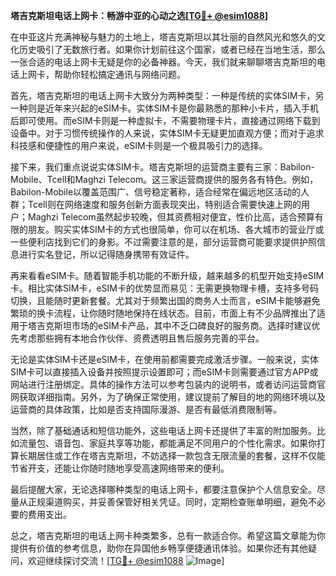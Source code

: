 **塔吉克斯坦电话上网卡：畅游中亚的心动之选[[TG💪+ @esim1088](https://t.me/s/esim1088)]**

在中亚这片充满神秘与魅力的土地上，塔吉克斯坦以其壮丽的自然风光和悠久的文化历史吸引了无数旅行者。如果你计划前往这个国家，或者已经在当地生活，那么一张合适的电话上网卡无疑是你的必备神器。今天，我们就来聊聊塔吉克斯坦的电话上网卡，帮助你轻松搞定通讯与网络问题。

首先，塔吉克斯坦的电话上网卡大致分为两种类型：一种是传统的实体SIM卡，另一种则是近年来兴起的eSIM卡。实体SIM卡是你最熟悉的那种小卡片，插入手机后即可使用。而eSIM卡则是一种虚拟卡，不需要物理卡片，直接通过网络下载到设备中。对于习惯传统操作的人来说，实体SIM卡无疑更加直观方便；而对于追求科技感和便捷性的用户来说，eSIM卡则是一个极具吸引力的选择。

接下来，我们重点说说实体SIM卡。塔吉克斯坦的运营商主要有三家：Babilon-Mobile、Tcell和Maghzi Telecom。这三家运营商提供的服务各有特色。例如，Babilon-Mobile以覆盖范围广、信号稳定著称，适合经常在偏远地区活动的人群；Tcell则在网络速度和服务创新方面表现突出，特别适合需要快速上网的用户；Maghzi Telecom虽然起步较晚，但其资费相对便宜，性价比高，适合预算有限的朋友。购买实体SIM卡的方式也很简单，你可以在机场、各大城市的营业厅或一些便利店找到它们的身影。不过需要注意的是，部分运营商可能要求提供护照信息进行实名登记，所以记得随身携带有效证件。

再来看看eSIM卡。随着智能手机功能的不断升级，越来越多的机型开始支持eSIM卡。相比实体SIM卡，eSIM卡的优势显而易见：无需更换物理卡槽，支持多号码切换，且能随时更新套餐。尤其对于频繁出国的商务人士而言，eSIM卡能够避免繁琐的换卡流程，让你随时随地保持在线状态。目前，市面上有不少品牌推出了适用于塔吉克斯坦市场的eSIM卡产品，其中不乏口碑良好的服务商。选择时建议优先考虑那些拥有本地合作伙伴、资费透明且售后服务完善的平台。

无论是实体SIM卡还是eSIM卡，在使用前都需要完成激活步骤。一般来说，实体SIM卡可以直接插入设备并按照提示设置即可；而eSIM卡则需要通过官方APP或网站进行注册绑定。具体的操作方法可以参考包装内的说明书，或者访问运营商官网获取详细指南。另外，为了确保正常使用，建议提前了解目的地的网络环境以及运营商的具体政策，比如是否支持国际漫游、是否有最低消费限制等。

当然，除了基础通话和短信功能外，这些电话上网卡还提供了丰富的附加服务。比如流量包、语音包、家庭共享等功能，都能满足不同用户的个性化需求。如果你打算长期居住或工作在塔吉克斯坦，不妨选择一款包含无限流量的套餐，这样不仅能节省开支，还能让你随时随地享受高速网络带来的便利。

最后提醒大家，无论选择哪种类型的电话上网卡，都要注意保护个人信息安全。尽量从正规渠道购买，并妥善保管好相关凭证。同时，定期检查账单明细，避免不必要的费用支出。

总之，塔吉克斯坦的电话上网卡种类繁多，总有一款适合你。希望这篇文章能为你提供有价值的参考信息，助你在异国他乡畅享便捷通讯体验。如果你还有其他疑问，欢迎继续探讨交流！[[TG💪+ @esim1088](https://t.me/s/esim1088) ![Image](https://i.postimg.cc/4NQfJmqS/Snipaste-2025-05-13-00-14-12.png)]